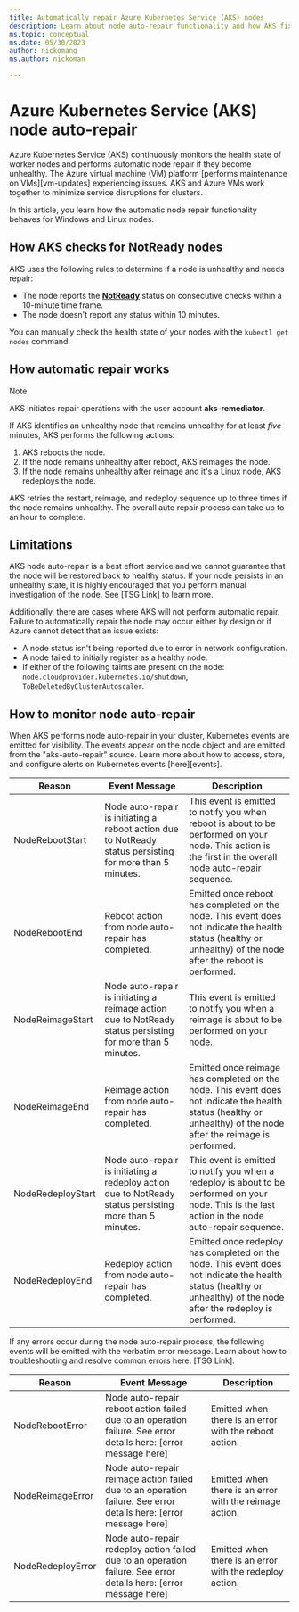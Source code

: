 ```yaml
---
title: Automatically repair Azure Kubernetes Service (AKS) nodes 
description: Learn about node auto-repair functionality and how AKS fixes broken worker nodes.
ms.topic: conceptual
ms.date: 05/30/2023
author: nickomang
ms.author: nickoman

---
```


# Azure Kubernetes Service (AKS) node auto-repair

Azure Kubernetes Service (AKS) continuously monitors the health state of worker nodes and performs automatic node repair if they become unhealthy. The Azure virtual machine (VM) platform [performs maintenance on VMs][vm-updates] experiencing issues. AKS and Azure VMs work together to minimize service disruptions for clusters.

In this article, you learn how the automatic node repair functionality behaves for Windows and Linux nodes.

## How AKS checks for NotReady nodes

AKS uses the following rules to determine if a node is unhealthy and needs repair:

* The node reports the [**NotReady**](https://kubernetes.io/docs/reference/node/node-status/#condition) status on consecutive checks within a 10-minute time frame.
* The node doesn't report any status within 10 minutes.

You can manually check the health state of your nodes with the `kubectl get nodes` command.

## How automatic repair works

> [!NOTE]
> AKS initiates repair operations with the user account **aks-remediator**.

If AKS identifies an unhealthy node that remains unhealthy for at least *five* minutes, AKS performs the following actions:

1. AKS reboots the node.
2. If the node remains unhealthy after reboot, AKS reimages the node.
3. If the node remains unhealthy after reimage and it's a Linux node, AKS redeploys the node.

AKS retries the restart, reimage, and redeploy sequence up to three times if the node remains unhealthy. The overall auto repair process can take up to an hour to complete. 

## Limitations
AKS node auto-repair is a best effort service and we cannot guarantee that the node will be restored back to healthy status. If your node persists in an unhealthy state, it is highly encouraged that you perform manual investigation of the node. See [TSG Link] to learn more.

Additionally, there are cases where AKS will not perform automatic repair. Failure to automatically repair the node may occur either by design or if Azure cannot detect that an issue exists:

* A node status isn't being reported due to error in network configuration.
* A node failed to initially register as a healthy node.
* If either of the following taints are present on the node: `node.cloudprovider.kubernetes.io/shutdown`, `ToBeDeletedByClusterAutoscaler`.

## How to monitor node auto-repair
When AKS performs node auto-repair in your cluster, Kubernetes events are emitted for visibility. The events appear on the node object and are emitted from the "aks-auto-repair" source. Learn more about how to access, store, and configure alerts on Kubernetes events [here][events].

| Reason | Event Message | Description |
| --- | --- | --- |
| NodeRebootStart | Node auto-repair is initiating a reboot action due to NotReady status persisting for more than 5 minutes. | This event is emitted to notify you when reboot is about to be performed on your node. This action is the first in the overall node auto-repair sequence. |
| NodeRebootEnd | Reboot action from node auto-repair has completed. | Emitted once reboot has completed on the node. This event does not indicate the health status (healthy or unhealthy) of the node after the reboot is performed. |
| NodeReimageStart | Node auto-repair is initiating a reimage action due to NotReady status persisting for more than 5 minutes. | This event is emitted to notify you when a reimage is about to be performed on your node. |
| NodeReimageEnd | Reimage action from node auto-repair has completed. | Emitted once reimage has completed on the node. This event does not indicate the health status (healthy or unhealthy) of the node after the reimage is performed. |
| NodeRedeployStart | Node auto-repair is initiating a redeploy action due to NotReady status persisting more than 5 minutes. | This event is emitted to notify you when a redeploy is about to be performed on your node. This is the last action in the node auto-repair sequence. |
| NodeRedeployEnd | Redeploy action from node auto-repair has completed. | Emitted once redeploy has completed on the node. This event does not indicate the health status (healthy or unhealthy) of the node after the redeploy is performed. |

If any errors occur during the node auto-repair process, the following events will be emitted with the verbatim error message. Learn about how to troubleshooting and resolve common errors here: [TSG Link].

| Reason | Event Message | Description |
| --- | --- | --- |
| NodeRebootError | Node auto-repair reboot action failed due to an operation failure. See error details here: [error message here] | Emitted when there is an error with the reboot action. |
| NodeReimageError | Node auto-repair reimage action failed due to an operation failure. See error details here: [error message here] | Emitted when there is an error with the reimage action. |
| NodeRedeployError | Node auto-repair redeploy action failed due to an operation failure. See error details here: [error message here] | Emitted when there is an error with the redeploy action. |
